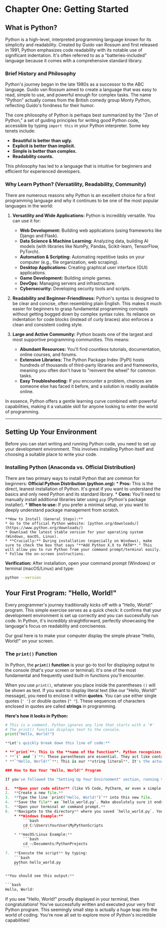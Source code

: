 # Chapter One: Getting Started

## What is Python?

Python is a high-level, interpreted programming language known for its simplicity and readability. Created by Guido van Rossum and first released in 1991, Python emphasizes code readability with its notable use of significant indentation. It's often referred to as a "batteries-included" language because it comes with a comprehensive standard library.

### Brief History and Philosophy

Python's journey began in the late 1980s as a successor to the ABC language. Guido van Rossum aimed to create a language that was easy to read, simple to use, and powerful enough for complex tasks. The name "Python" actually comes from the British comedy group Monty Python, reflecting Guido's fondness for their humor.

The core philosophy of Python is perhaps best summarized by the "Zen of Python," a set of guiding principles for writing good Python code, accessible by typing `import this` in your Python interpreter. Some key tenets include:

* **Beautiful is better than ugly.**
* **Explicit is better than implicit.**
* **Simple is better than complex.**
* **Readability counts.**

This philosophy has led to a language that is intuitive for beginners and efficient for experienced developers.

### Why Learn Python? (Versatility, Readability, Community)

There are numerous reasons why Python is an excellent choice for a first programming language and why it continues to be one of the most popular languages in the world:

1.  **Versatility and Wide Applications:** Python is incredibly versatile. You can use it for:
    * **Web Development:** Building web applications (using frameworks like Django and Flask).
    * **Data Science & Machine Learning:** Analyzing data, building AI models (with libraries like NumPy, Pandas, Scikit-learn, TensorFlow, PyTorch).
    * **Automation & Scripting:** Automating repetitive tasks on your computer (e.g., file organization, web scraping).
    * **Desktop Applications:** Creating graphical user interface (GUI) applications.
    * **Game Development:** Building simple games.
    * **DevOps:** Managing servers and infrastructure.
    * **Cybersecurity:** Developing security tools and scripts.

2.  **Readability and Beginner-Friendliness:** Python's syntax is designed to be clear and concise, often resembling plain English. This makes it much easier for beginners to grasp fundamental programming concepts without getting bogged down by complex syntax rules. Its reliance on indentation for code blocks (instead of curly braces) also enforces a clean and consistent coding style.

3.  **Large and Active Community:** Python boasts one of the largest and most supportive programming communities. This means:
    * **Abundant Resources:** You'll find countless tutorials, documentation, online courses, and forums.
    * **Extensive Libraries:** The Python Package Index (PyPI) hosts hundreds of thousands of third-party libraries and and frameworks, meaning you often don't have to "reinvent the wheel" for common tasks.
    * **Easy Troubleshooting:** If you encounter a problem, chances are someone else has faced it before, and a solution is readily available online.

In essence, Python offers a gentle learning curve combined with powerful capabilities, making it a valuable skill for anyone looking to enter the world of programming.

---

## Setting Up Your Environment

Before you can start writing and running Python code, you need to set up your development environment. This involves installing Python itself and choosing a suitable place to write your code.

### Installing Python (Anaconda vs. Official Distribution)

There are two primary ways to install Python that are common for beginners:
 **Official Python Distribution (python.org):**
    * **Pros:** This is the direct, leanest installation of Python. It's great if you want to understand the basics and only need Python and its standard library.
    * **Cons:** You'll need to manually install additional libraries later using `pip` (Python's package installer).
    * **When to use:** If you prefer a minimal setup, or you want to deeply understand package management from scratch.

    **How to Install (General Steps):**
    * Go to the official Python website: [python.org/downloads/](https://www.python.org/downloads/)
    * Download the latest stable version for your operating system (Windows, macOS, Linux).
    * **Crucially:** During installation (especially on Windows), make sure to check the box that says "**Add Python X.X to PATH**." This will allow you to run Python from your command prompt/terminal easily.
    * Follow the on-screen instructions.

**Verification:**
After installation, open your command prompt (Windows) or terminal (macOS/Linux) and type:
```bash
python --version
```
## Your First Program: "Hello, World!"

Every programmer's journey traditionally kicks off with a "Hello, World!" program. This simple exercise serves as a quick check: it confirms that your development environment is set up correctly and you can successfully run code. In Python, it's incredibly straightforward, perfectly showcasing the language's focus on readability and conciseness.

Our goal here is to make your computer display the simple phrase "Hello, World!" on your screen.

### The `print()` Function

In Python, the **`print()` function** is your go-to tool for displaying output to the console (that's your screen or terminal). It's one of the most fundamental and frequently used built-in functions you'll encounter.

When you use `print()`, whatever you place inside the parentheses `()` will be shown as text. If you want to display literal text (like our "Hello, World!" message), you need to enclose it within **quotes**. You can use either single quotes (`' '`) or double quotes (`" "`). These sequences of characters enclosed in quotes are called **strings** in programming.

**Here's how it looks in Python:**

```python
# This is a comment. Python ignores any line that starts with a '#'
# The print() function displays text to the console.
print("Hello, World!")

**Let's quickly break down this line of code:**

* **`print`**: This is the **name of the function**. Python recognizes this as a specific command to output something.
* **`(` and `)`**: These parentheses are essential. They act like containers, enclosing the **arguments** or the data that the `print()` function needs to perform its action.
* **`"Hello, World!"`**: This is our **string literal**. It's the actual sequence of characters we want to display. The double quotes tell Python, "Hey, this is text, not some command or variable name."

### How to Run Your "Hello, World!" Program

If you've followed the "Setting Up Your Environment" section, running this program is just a quick recap of those final steps:

1.  **Open your code editor** (like VS Code, PyCharm, or even a simple text editor).
2.  **Create a new file.**
3.  **Type the line `print("Hello, World!")`** into this new file.
4.  **Save the file** as `hello_world.py`. Make absolutely sure it ends with `.py`! And remember where you saved it (e.g., in a folder like `C:\Users\YourUser\PythonScripts` on Windows or `~/Documents/PythonProjects` on macOS/Linux).
5.  **Open your terminal or command prompt.**
6.  **Navigate to the directory** where you saved `hello_world.py`. You'll use the `cd` (change directory) command for this.
    * **Windows Example:**
        ```bash
        cd C:\Users\YourUser\MyPythonScripts
        ```
    * **macOS/Linux Example:**
        ```bash
        cd ~/Documents/PythonProjects
        ```
7.  **Execute the script** by typing:
    ```bash
    python hello_world.py
    ```

**You should see this output:**

```bash
Hello, World!
```
If you see "Hello, World!" proudly displayed in your terminal, then congratulations! You've successfully written and executed your very first Python program. This seemingly small step is actually a huge leap into the world of coding. You're now all set to explore more of Python's incredible capabilities!
